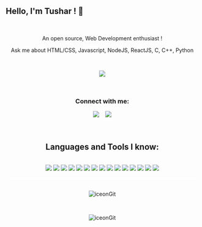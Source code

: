 ## Hello, I'm Tushar ! 👋
<div style="height:1px;width:98%;background-color:white;margin-left:1%"></div>
<br>
<div align='center'>
<p>An open source, Web Development enthusiast !</p>
<p>Ask me about HTML/CSS, Javascript, NodeJS, ReactJS, C, C++, Python</p>
</div>
<br>

<p align="center">
  <img src="https://komarev.com/ghpvc/?username=iceonGit&color=blueviolet&style=flat">
</p>
<br>
<h3 align="center">Connect with me:</h3>

<p align='center'>
  <a href="mailto:icey58506@gmail.com" style="text-decoration: none;">
    <img src="https://img.shields.io/badge/Gmail-D14836?style=for-the-badge&logo=gmail&logoColor=white" />        
  </a>&nbsp;&nbsp;  
  <a href="https://github.com/iceonGit?tab=repositories" style="text-decoration: none;">
    <img src="https://img.shields.io/badge/github-0A0A0A?style=for-the-badge&logo=github&logoColor=white" />
  </a>
</p>


<br>

<div style="height:1px;width:98%;background-color:white;margin-left:1%"></div>


<div align="center">

<h2 ><b>Languages and Tools I know:</b></h2>
<br/>
<img src="https://img.shields.io/badge/CSS3-1572B6?style=for-the-badge&logo=css3&logoColor=white"/> <img src="https://img.shields.io/badge/HTML5-E34F26?style=for-the-badge&logo=html5&logoColor=white"/> <img src="https://img.shields.io/badge/JavaScript-F7DF1E?style=for-the-badge&logo=javascript&logoColor=black"/>
<img src="https://img.shields.io/badge/C-00599C?style=for-the-badge&logo=c&logoColor=white"/> <img src="https://img.shields.io/badge/C%2B%2B-00599C?style=for-the-badge&logo=c%2B%2B&logoColor=white"/> <img src="https://img.shields.io/badge/Bootstrap-563D7C?style=for-the-badge&logo=bootstrap&logoColor=white"/> <img src="https://img.shields.io/badge/MongoDB-4EA94B?style=for-the-badge&logo=mongodb&logoColor=white"/> <img src="https://img.shields.io/badge/npm-CB3837?style=for-the-badge&logo=npm&logoColor=white"/> <img src="https://img.shields.io/badge/Node.js-339933?style=for-the-badge&logo=nodedotjs&logoColor=white"/>
<img src="https://img.shields.io/badge/Express.js-000000?style=for-the-badge&logo=express&logoColor=white"/> <img src="https://img.shields.io/badge/React-20232A?style=for-the-badge&logo=react&logoColor=61DAFB"/> <img src="https://img.shields.io/badge/Material--UI-0081CB?style=for-the-badge&logo=material-ui&logoColor=white"/> <img src="https://img.shields.io/badge/React_Router-CA4245?style=for-the-badge&logo=react-router&logoColor=white"/> <img src="https://img.shields.io/badge/Redux-339933?style=for-the-badge&logo=redux&logoColor=white"/> 
<img src="https://img.shields.io/badge/Tailwind_CSS-38B2AC?style=for-the-badge&logo=tailwind-css&logoColor=white">
<br/>
<br/>

<div style="height:1px;width:98%;background-color:white;margin-left:1%"></div>
</div>
<br>

<p align="center">
<img align="center" src="https://github-readme-stats.vercel.app/api/top-langs?username=iceonGit&show_icons=true&locale=en&layout=compact&theme=material-palenight" alt="iceonGit" /></p>

<br>
<p align="center"><img align="center" src="https://github-readme-streak-stats.herokuapp.com/?user=iceonGit&theme=material-palenight" alt="iceonGit" /></p>
<br>

<!-- <p align="center">
 <img align="center" src="https://github-readme-stats.vercel.app/api?username=iceonGitk&show_icons=true&theme=material-palenight&line_height=27" alt="github stats"/>
</p> -->
